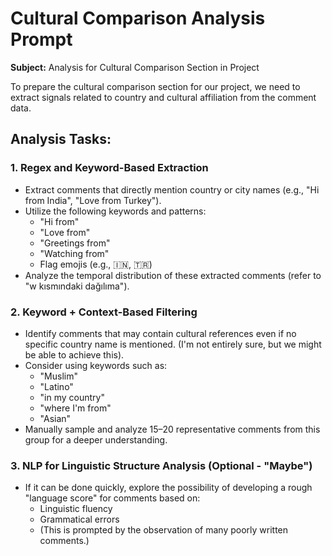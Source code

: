 # Cultural Comparison Analysis Prompt
**Subject:** Analysis for Cultural Comparison Section in Project

To prepare the cultural comparison section for our project, we need to extract signals related to country and cultural affiliation from the comment data. 

## Analysis Tasks:

### 1. Regex and Keyword-Based Extraction

*   Extract comments that directly mention country or city names (e.g., "Hi from India", "Love from Turkey").
*   Utilize the following keywords and patterns:
    *   "Hi from"
    *   "Love from"
    *   "Greetings from"
    *   "Watching from"
    *   Flag emojis (e.g., 🇮🇳, 🇹🇷)
*   Analyze the temporal distribution of these extracted comments (refer to "w kısmındaki dağılıma").

### 2. Keyword + Context-Based Filtering

*   Identify comments that may contain cultural references even if no specific country name is mentioned. (I'm not entirely sure, but we might be able to achieve this).
*   Consider using keywords such as:
    *   "Muslim"
    *   "Latino"
    *   "in my country"
    *   "where I'm from"
    *   "Asian"
*   Manually sample and analyze 15–20 representative comments from this group for a deeper understanding.

### 3. NLP for Linguistic Structure Analysis (Optional - "Maybe")

*   If it can be done quickly, explore the possibility of developing a rough "language score" for comments based on:
    *   Linguistic fluency
    *   Grammatical errors
    *   (This is prompted by the observation of many poorly written comments.)

